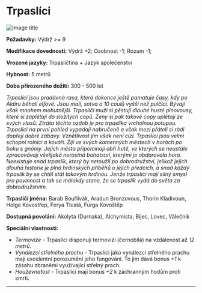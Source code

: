 # Trpaslíci

![Image title](/assets/races/Dwarf.jpeg)

**Požadavky:** Výdrž >= 9  

**Modifikace dovedností:** Výdrž +2; Osobnost -1; Rozum -1;

**Vrozené jazyky:** Trpasličtina + Jazyk společenství

**Hybnost:** 5 metrů 

**Doba přirozeného dožití:** 300 - 500 let

*Trpaslíci jsou pradávná rasa, která dokonce ještě pamatuje časy, kdy po Aldiru běhali elfové. Jsou malí, sotva o 10 coulů vyšší než pulčíci. Bývají však mnohem mohutnější. Trpasličí muži si pěstují dlouhé husté plnovousy, které si zaplétají do složitých copů. Ženy si pak takové copy uplétají ze svých vlasů. Ztráta těchto ozdob je pro trpaslíka vrcholnou potupou. Trpaslíci na první pohled vypadají nabručeně a však mezi přáteli si rádi dopřejí dobré zábavy. Vznětlivost jim však není cizí. Trpaslíci jsou velmi schopní rolníci a kováři. Žijí ve svých kamenných městech v horách po boku s gnómy. Jejich města připomínají obří hutě, ve kterých se neustále zpracovávají všelijaká nerostná bohatství, kterými je obdarovala hora. Neexistuje snad trpaslík, který by netoužil po dobrodružství, jelikož jejich dlouhá historie je plná hrdinských příběhů o jejich předcích, a snad každý trpaslík by se chtěl stát takovým hrdinou. Jenže trpaslíci mají silný smysl pro povinnost a tak se málokdy stane, že se trpaslík vydá do světa za dobrodružstvím.*

**Trpasličí jména:** Barab Bouřlivák, Aradun Bronzovous, Thorin Kladivoun, Helge Kovostřep, Ferya Tlustá, Furga Kovoštěp

**Dostupná povolání:** Akolyta (Durnaka), Alchymista, Bíjec, Lovec, Válečník

**Speciální vlastnosti:**

- *Termovize* - Trpaslíci disponují termovizí (černobílá) na vzdálenost až *12 metrů*. 
- *Vynálezci střelného prachu* - Trpaslíci jako vynálezci střelného prachu mají excelentní porozumění jeho fungování. To jim dává bonus *+1* k zásahu zbraněmi využívající střelný prach.
- *Houževnatost* - Trpaslíci mají bonus *+2* k záchranným hodům proti smrti.

---

